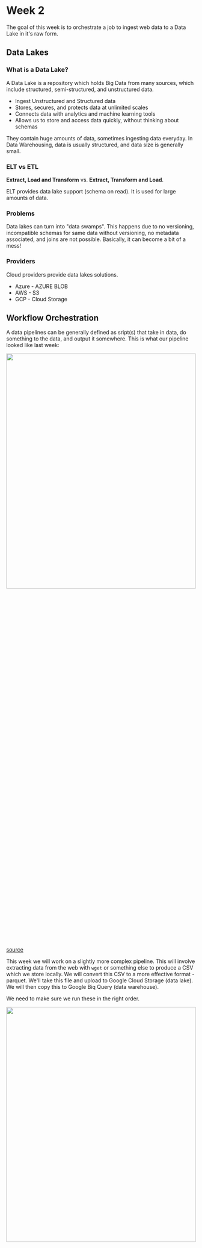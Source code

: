 # Week 2

The goal of this week is to orchestrate a job to ingest web data to a Data Lake in it's raw form.

## Data Lakes

### What is a Data Lake?

A Data Lake is a repository which holds Big Data from many sources, which include structured, semi-structured, and unstructured data.

* Ingest Unstructured and Structured data
* Stores, secures, and protects data at unlimited scales
* Connects data with analytics and machine learning tools
* Allows us to store and access data quickly, without thinking about schemas

They contain huge amounts of data, sometimes ingesting data everyday. In Data Warehousing, data is usually structured, and data size is generally small.

### ELT vs ETL

**Extract, Load and Transform** vs. **Extract, Transform and Load**.

ELT provides data lake support (schema on read). It is used for large amounts of data.

### Problems

Data lakes can turn into "data swamps". This happens due to no versioning, incompatible schemas for same data without versioning, no metadata associated, and joins are not possible. Basically, it can become a bit of a mess!

### Providers

Cloud providers provide data lakes solutions. 

* Azure - AZURE BLOB
* AWS - S3
* GCP - Cloud Storage

## Workflow Orchestration

A data pipelines can be generally defined as sript(s) that take in data, do something to the data, and output it somewhere. This is what our pipeline looked like last week:

<img src="https://github.com/ABZ-Aaron/DataEngineerZoomCamp/blob/master/images/pipeline.png" width=100% height=40%>

[source](https://youtu.be/0yK7LXwYeD0)

This week we will work on a slightly more complex pipeline. This will involve extracting data from the web with `wget` or something else to produce a CSV which we store locally. We will convert this CSV to a more effective format - parquet. We'll take this file and upload to Google Cloud Storage (data lake). We will then copy this to Google Biq Query (data warehouse).

We need to make sure we run these in the right order. 

<img src="https://github.com/ABZ-Aaron/DataEngineerZoomCamp/blob/master/images/workflow.png" width=100% height=40%>

[source](https://youtu.be/0yK7LXwYeD0)

This is called a data workflow, or sometimes known as a DAG (directed acyclic graph). The edges are the dependencies. So for example, parquet depends on the the `wget` stage. An example of the above with a cycle could be if we re-run the `wget` stage after uploading to GCS.

A parameter of the entire workflow could be month (e.g. 2021-01). 

But how to we manage this workflow / DAG? 

There are many tools:

* Luigi (not as popular nowadays)
* PREFECT
* Apache Airflow (this is what we will use, and is probably the most popular)

## Airflow

Apache Airflow is a platform to programmatically schedule and mointor workflows as DAGs. With Airflow, we have command line utilities as well as a user interface to visualise pipelines, monitor progress and troubleshoot issues.

Here's the general architecture:

<img src="https://github.com/DataTalksClub/data-engineering-zoomcamp/blob/main/week_2_data_ingestion/airflow/arch-diag-basic.png" width=100% height=40%>

[source](https://github.com/DataTalksClub/data-engineering-zoomcamp/blob/main/week_2_data_ingestion/airflow/2_concepts.md)

* `Web Server` - GUI to inspect, trigger and debug behaviour of DAGS. Available at http://localhost:8080.

    The home page of the web server shows us a list of DAGs. The DAGs properties can be seen here (where the source file resides, tags, descriptions, and so on). The DAGs can also easily be paused here, which will then ignore any schedules you may have set. You can see the names of the DAGs, the schedule that they run on (in [CRON](https://crontab.guru/#5_4_8_*_*) format), the owner of the DAG, recent tasks, a timestamp of the last run of the DAG, summary of previous DAGs run, and so on.

    You can also view the DAG as a graph, after going to the DAG detail page. We can also view the code behind the DAG here as well.

* `Scheduler` - Responsible for scheduling jobs.

    This constantly monitors DAGs and taks and running any that are scheduled to run and have had their dependencies met.

* `Worker` - Executes the tasks given by scheduler.
* `MetaData Database` - Backend to Airflow. Used by scheduler and executor and webserver to store data.

    This contains all the metadata related to the execution history of each task and DAG as well as airflow configuration. I believe the default in SQLite, but can easily be configured to PostgreSQL or some other database system. The database is created when we initialise using `airflow-init`. Information in this database includes task history.

* `redis` - Forwards messages from scheduler to worker
* `flower`- Flower app for monitoring the environment. Available at http://localhost:5555.
* `airflow-inti` - Initialises service

If we're running Airflow in Docker, we use something called `CeleryExecutor`

### What is an Executor and what is CeleryExecutor?

Once we define a DAG, the following needs to happen in order for a single set of tasks within that DAG to execute and complete from start to finish:

1. The `Metadata Database` keeps a record of all tasks within the DAG, along with their status (e.g. failed, running, scheduled).

2. The `Scheduler` reads from the `Metadata Database` to check the status of each tasks and decide what needs done.

3. The `Executor` works with the `Scheduler` to determine what resources will complete those tasks as they're queued. In other words, it runs tasks taht the `Scheduler` determines are ready to run. The SequentialExecutor is the default. This can only run one task at a time, and is not meant for production. It's really just for testing simple DAGs. However, it's the only one that is currently compatible with SQLite. We're using PostgreSQL, and we want to run more complex DAGs, wo we're going with `CeleryExecutor` which is built for horizontal scaling, or distributed computing. This works with pools of independent `workders` across which it can delegate tasks.

### Additional Terminology

* `Operators` - Each task implements an **operator**. These are what actually execute scripts, commands, and so on. These include `PythonOperator`, `BashOperator` and `PostgresOperator`. These are assigned to each task/node in a DAG.

### Running Airflow with Docker

There's a few steps required to get Airflow working with Docker:

1. Install [Docker Community Edition](https://docs.docker.com/engine/installation/) on your local machine.
2. Configure Docker instance to use 4GB of memory.
3. Install [Dockder Compose](https://docs.docker.com/compose/install/).

We then fetch `docker-compose.yaml` which uses the latest airflow image. To do so, run:

`curl -LfO 'https://airflow.apache.org/docs/apache-airflow/2.2.3/docker-compose.yaml'`

Within this file, there are several definitions:

* `airflow-scheduler` - This monitors all tasks & DAGs.
* `airflow-webserver` - Available at http://localhost:8080
* `airflow-worker` - This executes the tasks given by scheduler
* `airflow-init` - Initialises services
* `flower` - Monitors oru environment
* `postgres` - The database
* `redis` - broker and forwards messages from scheduler to worker

With these services, we are able to run Airflow with `CeleryExecutor`.

Some of these services are mounted, meaning their contents are synced between our local machine and the container:

* `/dags` - DAG files go here
* `/logs` - Logs from task execution & scheduler
* `/plugins` - Custom plugins go here

Some workflow components:

* DAG - Specifies the dependencies between a set of tasks with explicit execution order
* Tasks - A definied unit of work. These define what to do (e.g. running analysis)
* DAG Run - Individual execution of a DAG
* Task Instance - Individual run of a single Task. Each task has a state (failed, success, etc). Ideally, they run from:

`none` > `scheduled` > `queued` > `running` > `success`

### Prerequisites for Airflow & Week 2

Here is some initial setup required for week 2 of this zoomcamp:

1. Rename our Google Cloud Platform Service Account Credentials JSON file to `google_credentials.json`. Store it in our home directory.

```bash
cd ~ && mkdir -p ~/.google/credentials/
mv <path to JSON file> ~/.google/credentials/google_credentials.json
```

2. Upgrade `docker-compose` to version 2.x+ if required. 

3. Set memory of Docker Engine to 4-8GB. This can be done in Docker Desktop.

4. Make sure you have Python version 3.7+ installed. Find python version with `python --version`

4. Create subdirectory called `airflow` in `project` directory.

5. Import official image and setup for latest Airflow version. I mentioned this earlier:

```bash
curl -LfO 'https://airflow.apache.org/docs/apache-airflow/2.2.3/docker-compose.yaml'
```

6. This might only be required on linux. The Quick Start needs to know our host user id and needs to have group id set to 0. This ensure files creates in `dags`, `logs` and `plugins` will be created with root user:

```bash
mkdir -p ./dags ./logs ./plugins
echo -e "AIRFLOW_UID=$(id -u)" > .env
```

7. If you want to run Airflow locally, we might want to use an extended image with additional dependencies such as python packages. 

8. Create a `Dockerfile` pointing to Airflow version we've just downloaded (e.g. apache/airflow:2.2.3). In the `Dockerfile` add custom packages to be installed - `glcoud`. This will allow us to connect with the GCS bucket/data lake. Also integrate `requirements.txt` which will be used to install libraries via `pip install`. Here we specify `apache-airflow-providers-google`. This is a google specific client for airflow. We also specified `pyarrow`. This is used for conversion of our data to parquet packets.

9. In Docker Compose YAML file, under `x-airflow-common`, remove the image tag to replace with our build from the Dockerfile. Mount `google_credentials` in `volumes` section as read-only. Set environment variables `GOOGLE_APPLICATION_CREDENTIALS` AND `AIRFLOW_CONN_GOOGLE_CLOUD_DEFAULT`. Change `AIRFLOW__CORE__LOAD_EXAMPLES` to false

For the last steps, you can copy the `Dockerfile` and `docker-compose.yml` from the [zoomcamp repo](https://github.com/DataTalksClub/data-engineering-zoomcamp/tree/main/week_2_data_ingestion/airflow).

In the `docker-compose.yml` file, be sure to put the correct details into these two variables:

```bash
GCP_PROJECT_ID: "<GCP Project ID>"
GCP_GCS_BUCKET: "<ID of Bucket Created in GCP>"
```

10. Some additional points.

In the `docker-compose.yaml` file, this was added:

```bash
  build:
    context: .
    dockerfile: ./Dockerfile
```

This replaced the following:

```bash
image: ${AIRFLOW_IMAGE_NAME:-apache/airflow:2.2.3}
```

For our Airflow environment to interact with the Google Cloud Platform environment, we need to build a custom `Dockerfile` and use the base image found in the docker-compose file (removing the base image from the docker-compose file). Then install all the related GCP requirements. This will install `gcloud` and sets it into our path, as well as a few other things.

## Running Airflow

1. With the pre-requisites out of the way, we now need to build the docker image (we run this the first time, and any time we update our `Dockerfile`).

```bash
docker-compose build
```

From my understanding, this will read our `docker-compose.yaml` file, looks for all services containing `build:` and run `docker build` on them. In our case, this is just our `Dockerfile`.

2. Initialise the Airflow scheduler, database, and other configurations.

```bash
docker-compose up airflow-init
```

3. Kick off all services

```bash
docker-compose up
```

This might take a bit of time. 

4. Once complete, navigate to `localhost:8080` and input our default credentials. These are `airflow / airflow`.

5. We can close our containers using:

```bash
docker-compose down
```

### Simple Tutorial

*This is a tutorial taken from [Data Pipelines Pocket Reference](https://www.amazon.co.uk/Data-Pipelines-Pocket-Reference-Processing/dp/1492087831)*

Remember, DAGs are defined in Python scripts - where its structure and dependences are defined. 

1. First, in your `airflow/dags` folder, create a python file called `simple_dag.py` and populate it with the following:

    ```python
    from datetime import timedelta
    from airflow import DAG 
    from airflow.operators.bash_operator import BashOperator
    from airflow.utils.dates import days_ago

    dag = DAG(
        'simple_dag',
        description = 'A Simple DAG',
        schedule_interval = timedelta(days = 1),
        start_date = days_ago(1),
    )

    t1 = BashOperator(
        task_id = 'print_date',
        bash_command = 'date',
        dag = dag,
    )

    t2 = BashOperator(
        task_id = 'sleep',
        depends_on_past = False,
        bash_command = 'sleep 3',
        dag = dag,
    )

    t3 = BashOperator(task_id = 'print_end', depends_on_past = False, bash_command = 'echo \'end\'', dag = dag)

    t1 >> t2
    t2 >> t3
    ```


    Airflow will scan this folder periodically for DAG files, which you will then see in the Airflow Webserver UI. You may have to give it a few mins, or restart your webserver.

    You can see it's just a typical python script with imports and so on. The first block of code is where we've defined a DAG called `simple_dag`. We've given it a schedule and start date. 

    Next, three tasks have been defined all of type `BashOperator`. This means that when they are executed, they will run a bash command. 

    The last two lines define dependencies. Here we can see that when `t1` completes, `t2` starts. And when `t2` completes, `t3` starts. 

2. At this point. I'd recommend looking at the web UI for Airflow and playing around with it. Click on the DAG, see what the tree and graph look like, see the code you just wrote in the UI itself, and so on. Get familiar with it.

3. Next, flip the toggle on the DAG page, or in the detailed view of the DAG, to turn it on. In the code, we used `tiemdelta(days =1)`. This basically means the DAG will run once a day at midnight. We can see this schedule on the home (DAG) page, and on the DAG detail page, calendar etc. In this example, start_date was set one day prior, meaning that as soon as it's enabled, it would run. 

4. If you go to Browse > DAG Runs, you can see a visual status of the DAG run. By the time you've read this and checked, it will liked say `success`. If you want to run the DAG manually, you can do so from the DAG detail page (look for a play like symbol. You can also delete the DAG here).

5. Now, this DAG doesn't exactly do a lot. It just runs a couple bash commands. If you want to see what was printed from the bash commands, you can actually view this in the logs. This can be useful to troubleshoot and make sure that the commands worked as expected. You can check your log by going to the DAG detail view. Then clicking on one of the graph nodes on the `Graph` tab (e.g. print_date). From there, click on `Log`. If you scroll to the bottom of the log, you should see the output of the command under where it says `Output`. You'll also see `Command exited with return code 0`. This is good. Any value differenrt that 0 means there was an error. 

6. Now just play around. To create a more complex DAG, it might use bash commands to execute a couple of python scripts. Those python scripts might extract CSV data from a website, then send that data to a databsae, or a bucket in the cloud. When these tasks complete, you could have the next task be to load that data into a data warehouse somewhere. 

    But why use `BashOperator` to execute python code insteaad of `PythonOperator`? Arguably, it's easier to maintain logic across the data infrastructure. If you use the `PythonOperator` the code must be written in the DAG definition file or imported into it. This means there's not much seperation between the actual orchestration and the logic of the process it executes. It also helps us avoid issues with incompatible versinos of python libraries and airflow. But... you can use `PythonOperator` if you want.

7. What if we ant to setup Alerts and Notifications? We don't necessarily want to be logging into the Airflow Webserver all the time to check stuff. We can instead have airflow send us or someone else an email when there's been a success or failure. This invovles providing SMTP server details to the airflow.cfg file, so I won't do this right now. Just know that it's possible. It really just a case of adding a bit more code to the DAG python file. 

    That's all for now. There's a lot more to cover, but hopefully this helps!

### Ingesting Data to GCP with Airflow

To get started, create a DAG (Py file) and store in the `dags` folder.

In the GCS python file, be sure to amend this line if necessary:

`BIGQUERY_DATASET = os.environ.get("BIGQUERY_DATASET", 'trips_data_all"')`

You may not need to change anything. But `trips_data_all` should represent the name of your big query dataset, which you will find in the `variables` file we defined in week 1 under the `terraform` folder.

I've commented the below file to try explain things:

```python
# data_ingestion_gcs_dag.py

import os
import logging

from airflow import DAG
from airflow.utils.dates import days_ago

# Import our operators
from airflow.operators.bash import BashOperator
from airflow.operators.python import PythonOperator

# We installed the following from the requirements file which was specified in the Dockerfile.

# Helps to interact with Google Storage
from google.cloud import storage

# Helps interact with BigQuery
from airflow.providers.google.cloud.operators.bigquery import BigQueryCreateExternalTableOperator

# Helps convert our data to parquet format
import pyarrow.csv as pv
import pyarrow.parquet as pq

# Set some local variables based on environmental varaibles we specified in docker-compose.yaml
PROJECT_ID = os.environ.get("GCP_PROJECT_ID")
BUCKET = os.environ.get("GCP_GCS_BUCKET")

# Specify our dataset
dataset_file = "yellow_tripdata_2021-01.csv"
dataset_url = f"https://s3.amazonaws.com/nyc-tlc/trip+data/{dataset_file}"

# Store environmental variables (in your docker container) locally. The second argument of each `.get` is what it will default to if it's empty.
path_to_local_home = os.environ.get("AIRFLOW_HOME", "/opt/airflow/")
BIGQUERY_DATASET = os.environ.get("BIGQUERY_DATASET", 'trips_data_all')

# Replace CSV with Parquet on our file
parquet_file = dataset_file.replace('.csv', '.parquet')

def format_to_parquet(src_file):
    """Takes our source file and converts it to parquet"""
    if not src_file.endswith('.csv'):
        logging.error("Can only accept source files in CSV format, for the moment")
        return
    table = pv.read_csv(src_file)
    pq.write_table(table, src_file.replace('.csv', '.parquet'))


# NOTE: takes 20 mins, at an upload speed of 800kbps. Faster if your internet has a better upload speed
def upload_to_gcs(bucket, object_name, local_file):
    """
    Ref: https://cloud.google.com/storage/docs/uploading-objects#storage-upload-object-python
    :param bucket: GCS bucket name
    :param object_name: target path & file-name
    :param local_file: source path & file-name
    :return:
    """
    # WORKAROUND to prevent timeout for files > 6 MB on 800 kbps upload speed.
    # (Ref: https://github.com/googleapis/python-storage/issues/74)
    storage.blob._MAX_MULTIPART_SIZE = 5 * 1024 * 1024  # 5 MB
    storage.blob._DEFAULT_CHUNKSIZE = 5 * 1024 * 1024  # 5 MB
    # End of Workaround

    client = storage.Client()
    bucket = client.bucket(bucket)

    blob = bucket.blob(object_name)
    blob.upload_from_filename(local_file)

default_args = {
    "owner": "airflow",
    "start_date": days_ago(1),
    "depends_on_past": False,
    "retries": 1,
}

# NOTE: DAG declaration - using a Context Manager (an implicit way)
with DAG(
    dag_id="data_ingestion_gcs_dag",
    schedule_interval="@daily",
    default_args=default_args,
    catchup=False,
    max_active_runs=1,
    tags=['dtc-de'],
) as dag:

    download_dataset_task = BashOperator(
        task_id="download_dataset_task",
        bash_command=f"curl -sS {dataset_url} > {path_to_local_home}/{dataset_file}"
    )

    format_to_parquet_task = PythonOperator(
        task_id="format_to_parquet_task",
        python_callable=format_to_parquet,
        op_kwargs={
            "src_file": f"{path_to_local_home}/{dataset_file}",
        },
    )

    # TODO: Homework - research and try XCOM to communicate output values between 2 tasks/operators
    local_to_gcs_task = PythonOperator(
        task_id="local_to_gcs_task",
        python_callable=upload_to_gcs,
        op_kwargs={
            "bucket": BUCKET,
            "object_name": f"raw/{parquet_file}",
            "local_file": f"{path_to_local_home}/{parquet_file}",
        },
    )

    bigquery_external_table_task = BigQueryCreateExternalTableOperator(
        task_id="bigquery_external_table_task",
        table_resource={
            "tableReference": {
                "projectId": PROJECT_ID,
                "datasetId": BIGQUERY_DATASET,
                "tableId": "external_table",
            },
            "externalDataConfiguration": {
                "sourceFormat": "PARQUET",
                "sourceUris": [f"gs://{BUCKET}/raw/{parquet_file}"],
            },
        },
    )

    download_dataset_task >> format_to_parquet_task >> local_to_gcs_task >> bigquery_external_table_task
```

For the above file, you'll see it in Airflow. Try running it. Basically, it will download our dataset, convert it to parquet format, upload the data to our GCP storage bucket, then transferring that to BigQuery.

---

**ISSUES / PROBLEMS**

I Haven't worked this out yet, but I was getting issues with the last two tasks. I checked the log files and identified the problem - although I don't know how it came about. I appeared that my Service Account in GCP didn't have the right Roles assigned (remember the ones we assigned in Week 1). I went back into GCP and assigned these. After that, it all worked fine. Still need to investigate what's going on here.

## Ingesting Data to Local Postgres with Airflow

Let's now take the `ingest_data` script from last week. We'll use Airflow to add the data to a local instance of Postgres.

For the below steps, refer to the files in my directory to see what they should look like.

1. First create a new folder called `dags_new` so we don't interfer with our other one.
2. Update `docker-compose` so that `dags_new` is what appears under `volumes`.
3. Create new dag file in our `daga_new` folder called `data_ingestion_local.py`
5. Run `docker compose up airflow-init` then `docker compose up` to start airflow.
6. Enter webserver via `localhost:8080` (username = airflow, password = airflow)
7. Play around with the DAG we created.
8. Now let's use the ingestion script from last week in airflow.
9. Create new file `ingest_script` where we will put all the logic. Store this in `dags_new`.
10. We can install required libraries via the requirements file. For now though, just update the Dockerfile to install these.
11. Close our current airflow connection, and rebuild.
12. To bring in our host name etc to the file, we can specify these in the hidden `env` file, and then specify this is the `docker-compose.yaml` file. So basically saving them as environmental variables in airflow. We can then load these environmental variables into our DAG local ingestion file.
13. Now we need to connect YAML files (week 2 to week 1). We can do this with networks. If you run `docker compose up` then run `docker network ls`. You should see something like `airflow_network` and copy it to week one's YAML file. Basically, we're stating in that YAML file that there is a network that postgres should be a port of when it is activated (I think).
14. Now run `docker compose us` for our first weeks stuff to run it (best to comment out pgadmin as we don't need it)
15. Now run our pgcli command to connect to postgresql:

`pgcli -h localhost -p 5432 -U root -d ny_taxi`

Replace 5432 with 5431 potentially, depending on what you specified in the YAML file.

**Note 1**

We haven't mapped any ports for our postgresql database in our airflow YAML because we don't actually need to access it. Only airflow needs to access it.

**Note 2**

If you want to enter your container via command line, run:

`docker exec -it <container id> bash`

The container id should be the one for the airflow worker.

Exit with: 

`exit`

16. If you connect to your container, enter python, import sqlalchemy, and try to connect to the postgresql, it should now work.
17. Woo. We can now connect to our database located in a different docker compose file.
18. Next we just update our scripts to create a new table for each month-year combo. This is good, in that it something fails, we can keep trying without screwing up all the previous months. We could go on to write another task for our DAG, which would join all data together in a single table each month.
19. 

## Moving files from AWS to GPC with Transfer Service

`Google Transfer Service` allows us to pull data from a variety of different sources to our Google Cloud Storage, and move data between these. 

To initialise a job, we can use the UI, or we can use Terraform. 

### UI Method

1. Choose source packets (e.g. Amazon S3)
    * provide access keys (access key id and secret access key - at least if working with AWS)
2. Choose destination or bucket to store our data
3. Choose settings
    * Do we want to overwrite data, or delete data?
    * Name transfer job
4. Scheduling options
    * When do we want this to run? Every day?

And that's it!

If we go inside the job, we can view some details about it, pause the run, cancel it, check its progress, have fast its transferring, and so on.

BUT....

Google Transfer does cost money. You pay on a GB basis. This can be a cheaper option that spending a lot of time developing an Airflow DAG. But, if you're running it regularly, you might be better building a transfer service on your own using something like Airflow.

### Terraform Method

I'm not going to spend a lot of time understanding Terraform right now, but click [here](https://registry.terraform.io/providers/hashicorp/google/latest/docs/resources/storage_transfer_job) for an example usage (nightly transfer job from an AWS S3 bucket to a GCS bucket). It's not too difficult to understand what the code is doing at each step.

If we wanted to configue something like this, we would need to setup a transfer_service.tf file within our terraform directory and run the usual commands `terraform plan`, `terraform apply` etc. You can see more details of this by checking out the terraform branch from the Zoomcamp main GitHub repository.

